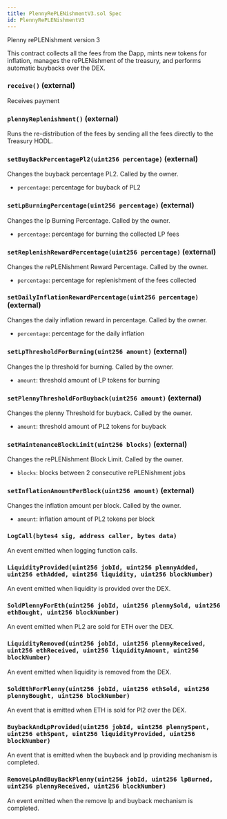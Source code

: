 ```yaml
---
title: PlennyRePLENishmentV3.sol Spec
id: PlennyRePLENishmentV3
---
```


 Plenny rePLENishment version 3

This contract collects all the fees from the Dapp, mints new tokens for inflation, manages the rePLENishment
		of the treasury, and performs automatic buybacks over the DEX.




### `receive()` (external)

Receives payment






### `plennyReplenishment()` (external)

Runs the re-distribution of the fees by sending all the fees directly to the Treasury HODL.






### `setBuyBackPercentagePl2(uint256 percentage)` (external)

Changes the buyback percentage PL2. Called by the owner.




- `percentage`: percentage for buyback of PL2



### `setLpBurningPercentage(uint256 percentage)` (external)

Changes the lp Burning Percentage. Called by the owner.




- `percentage`: percentage for burning the collected LP fees



### `setReplenishRewardPercentage(uint256 percentage)` (external)

Changes the rePLENishment Reward Percentage. Called by the owner.




- `percentage`: percentage for replenishment of the fees collected



### `setDailyInflationRewardPercentage(uint256 percentage)` (external)

Changes the daily inflation reward in percentage. Called by the owner.




- `percentage`: percentage for the daily inflation



### `setLpThresholdForBurning(uint256 amount)` (external)

Changes the lp threshold for burning. Called by the owner.




- `amount`: threshold amount of LP tokens for burning



### `setPlennyThresholdForBuyback(uint256 amount)` (external)

Changes the plenny Threshold for buyback. Called by the owner.




- `amount`: threshold amount of PL2 tokens for buyback



### `setMaintenanceBlockLimit(uint256 blocks)` (external)

Changes the rePLENishment Block Limit. Called by the owner.




- `blocks`: blocks between 2 consecutive rePLENishment jobs



### `setInflationAmountPerBlock(uint256 amount)` (external)

Changes the inflation amount per block. Called by the owner.




- `amount`: inflation amount of PL2 tokens per block




### `LogCall(bytes4 sig, address caller, bytes data)`

An event emitted when logging function calls.



### `LiquidityProvided(uint256 jobId, uint256 plennyAdded, uint256 ethAdded, uint256 liquidity, uint256 blockNumber)`

An event emitted when liquidity is provided over the DEX.



### `SoldPlennyForEth(uint256 jobId, uint256 plennySold, uint256 ethBought, uint256 blockNumber)`

An event emitted when PL2 are sold for ETH over the DEX.



### `LiquidityRemoved(uint256 jobId, uint256 plennyReceived, uint256 ethReceived, uint256 liquidityAmount, uint256 blockNumber)`

An event emitted when liquidity is removed from the DEX.



### `SoldEthForPlenny(uint256 jobId, uint256 ethSold, uint256 plennyBought, uint256 blockNumber)`

An event that is emitted when ETH is sold for Pl2 over the DEX.



### `BuybackAndLpProvided(uint256 jobId, uint256 plennySpent, uint256 ethSpent, uint256 liquidityProvided, uint256 blockNumber)`

An event that is emitted when the buyback and lp providing mechanism is completed.



### `RemoveLpAndBuyBackPlenny(uint256 jobId, uint256 lpBurned, uint256 plennyReceived, uint256 blockNumber)`

An event emitted when the remove lp and buyback mechanism is completed.



